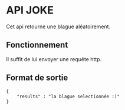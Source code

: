 # API JOKE
Cet api retourne une blague aléatoirement.
## Fonctionnement
Il suffit de lui envoyer une requête http.
## Format de sortie
```
{
    "results" : "la blague selectionnée :)"
}
```
